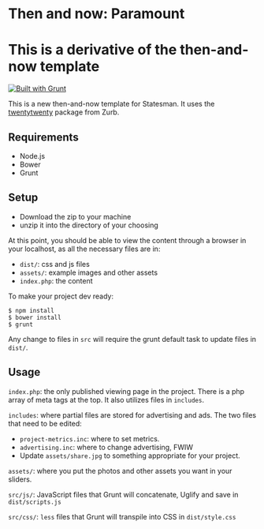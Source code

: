 Then and now: Paramount
=================================

# This is a derivative of the then-and-now template

[![Built with Grunt](https://cdn.gruntjs.com/builtwith.png)](http://gruntjs.com/)

This is a new then-and-now template for Statesman. It uses the [twentytwenty](https://github.com/zurb/twentytwenty) package from Zurb.

## Requirements

* Node.js
* Bower
* Grunt

## Setup

* Download the zip to your machine
* unzip it into the directory of your choosing

At this point, you should be able to view the content through a browser in your localhost, as all the necessary files are in:

* `dist/`: css and js files
* `assets/`: example images and other assets
* `index.php`: the content

To make your project dev ready:

```
$ npm install
$ bower install
$ grunt
```

Any change to files in `src` will require the grunt default task to update files in `dist/`.


## Usage

`index.php`: the only published viewing page in the project. There is a php array of meta tags at the top. It also utilizes files in `includes`.

`includes`: where partial files are stored for advertising and ads. The two files that need to be edited:

  * `project-metrics.inc`: where to set metrics.
  * `advertising.inc`: where to change advertising, FWIW
  * Update `assets/share.jpg` to something appropriate for your project.

`assets/`: where you put the photos and other assets you want in your sliders.

`src/js/`: JavaScript files that Grunt will concatenate, Uglify and save in `dist/scripts.js`

`src/css/`: `less` files that Grunt will transpile into CSS in `dist/style.css`

